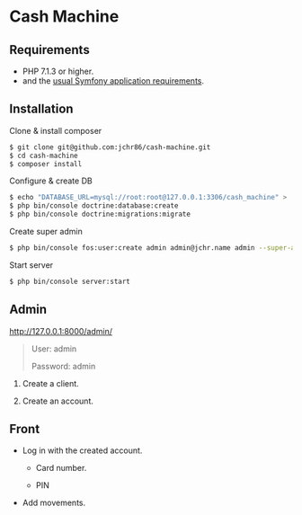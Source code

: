 # Cash Machine

## Requirements

- PHP 7.1.3 or higher.
- and the [usual Symfony application requirements](https://symfony.com/doc/current/reference/requirements.html).

## Installation

Clone & install composer

```bash
$ git clone git@github.com:jchr86/cash-machine.git
$ cd cash-machine
$ composer install
```

Configure & create DB

```bash
$ echo "DATABASE_URL=mysql://root:root@127.0.0.1:3306/cash_machine" > .env.local
$ php bin/console doctrine:database:create
$ php bin/console doctrine:migrations:migrate
```

Create super admin

```bash
$ php bin/console fos:user:create admin admin@jchr.name admin --super-admin
```

Start server

```bash
$ php bin/console server:start
```

## Admin

http://127.0.0.1:8000/admin/

> User: admin
> 
> Password: admin

1. Create a client.

2. Create an account.

## Front

- Log in with the created account.
  
  - Card number.
  
  - PIN

- Add movements.
